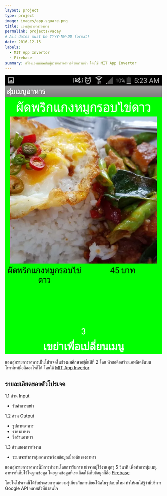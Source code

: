 ```yaml
---
layout: project
type: project
image: images/app-square.png
title: แอพสุ่มรายการอาหาร
permalink: projects/vacay
# All dates must be YYYY-MM-DD format!
date: 2016-12-15
labels:
  - MIT App Invertor
  - Firebase
summary: สร้างแอพพลิเคชั่นสุ่มรายการอาหารด้วยการเขย่า โดยใช้ MIT App Invertor
---
```


<img class="ui medium right floated rounded image" src="../images/preview-page.png">

แอพสุ่มรายการอาหารเป็นโปรเจคในช่วงผมศึกษาอยู่ชั้นปีที่ 2 โดย หัวขอคือสร้างแอพลิเคชั่นบนโทรศัพท์มือถืออะไรก็ได้ โดยใช้ [MIT App Invertor](https://appinventor.mit.edu/)

## รายละเอียดของตัวโปรเจค

1.1 ส่วน Input
  * รับค่าการเขย่า


1.2 ส่วน Output
  * รูปภาพอาหาร
  * ราคาอาหาร
  * ชื่อร้านอาหาร


1.3 ส่วนของการทำงาน
  * ระบบจะทำการสุ่มอาหารพร้อมข้อมูลเบื้องต้นของอาหาร


แอพสุ่มรายการอาหารนี้มีการทำงานโดยการรับการเขย่าจากผู้ใช้งานทุกๆ 5 วินาที เพื่อทำการสุ่มเมนูอาหารที่เก็บไว้ในฐานข้อมูล โดยฐานข้อมูลที่เราเลือกใช้เก็บข้อมูลก็คือ [Firebase](https://firebase.google.com/)

โดยในโปรเจคนี้ได้รับประสบการณ์ความรู้เกียวกับการเขียนโค้ดในรูปแบบใหม่ ทำให้ผมได้รู้ว่ามีบริการ Google API หลายตัวที่น่าสนใจ

